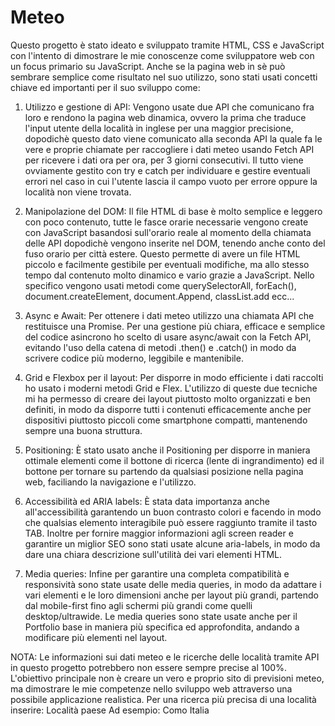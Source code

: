 # Meteo
Questo progetto è stato ideato e sviluppato tramite HTML, CSS e JavaScript con l'intento di dimostrare le mie conoscenze come sviluppatore web con un focus primario su JavaScript. Anche se la pagina web in sè può sembrare semplice come risultato nel suo utilizzo, sono stati usati concetti chiave ed importanti per il suo sviluppo come:

1) Utilizzo e gestione di API:
Vengono usate due API che comunicano fra loro e rendono la pagina web dinamica, ovvero la prima che traduce l'input utente della località in inglese per una maggior precisione, dopodichè questo dato viene comunicato alla seconda API la quale fa le vere e proprie chiamate per raccogliere i dati meteo usando Fetch API per ricevere i dati ora per ora, per 3 giorni consecutivi. Il tutto viene ovviamente gestito con try e catch per individuare e gestire eventuali errori nel caso in cui l'utente lascia il campo vuoto per errore oppure la località non viene trovata.

2) Manipolazione del DOM:
Il file HTML di base è molto semplice e leggero con poco contenuto, tutte le fasce orarie necessarie vengono create con JavaScript basandosi sull'orario reale al momento della chiamata delle API dopodichè vengono inserite nel DOM, tenendo anche conto del fuso orario per città estere. Questo permette di avere un file HTML piccolo e facilmente gestibile per eventuali modifiche, ma allo stesso tempo dal contenuto molto dinamico e vario grazie a JavaScript. Nello specifico vengono usati metodi come querySelectorAll, forEach(), document.createElement, document.Append, classList.add ecc...

3) Async e Await:
Per ottenere i dati meteo utilizzo una chiamata API che restituisce una Promise. Per una gestione più chiara, efficace e semplice del codice asincrono ho scelto di usare async/await con la Fetch API, evitando l'uso della catena di metodi .then() e .catch() in modo da scrivere codice più moderno, leggibile e mantenibile.

4) Grid e Flexbox per il layout:
Per disporre in modo efficiente i dati raccolti ho usato i moderni metodi Grid e Flex. L'utilizzo di queste due tecniche mi ha permesso di creare dei layout piuttosto molto organizzati e ben definiti, in modo da disporre tutti i contenuti efficacemente anche per dispositivi piuttosto piccoli come smartphone compatti, mantenendo sempre una buona struttura.

5) Positioning:
È stato usato anche il Positioning per disporre in maniera ottimale elementi come il bottone di ricerca (lente di ingrandimento) ed il bottone per tornare su partendo da qualsiasi posizione nella pagina web, faciliando la navigazione e l'utilizzo.

6) Accessibilità ed ARIA labels:
È stata data importanza anche all'accessibilità garantendo un buon contrasto colori e facendo in modo che qualsias elemento interagibile può essere raggiunto tramite il tasto TAB. Inoltre per fornire maggior informazioni agli screen reader e garantire un miglior SEO sono stati usate alcune aria-labels, in modo da dare una chiara descrizione sull'utilità dei vari elementi HTML.

7) Media queries:
Infine per garantire una completa compatibilità e responsività sono state usate delle media queries, in modo da adattare i vari elementi e le loro dimensioni anche per layout più grandi, partendo dal mobile-first fino agli schermi più grandi come quelli desktop/ultrawide. Le media queries sono state usate anche per il Portfolio base in maniera più specifica ed approfondita, andando a modificare più elementi nel layout.

NOTA:
Le informazioni sui dati meteo e le ricerche delle località tramite API in questo progetto potrebbero non essere sempre precise al 100%. L'obiettivo principale non è creare un vero e proprio sito di previsioni meteo, ma dimostrare le mie competenze nello sviluppo web attraverso una possibile applicazione realistica. Per una ricerca più precisa di una località inserire: Località paese
Ad esempio: Como Italia